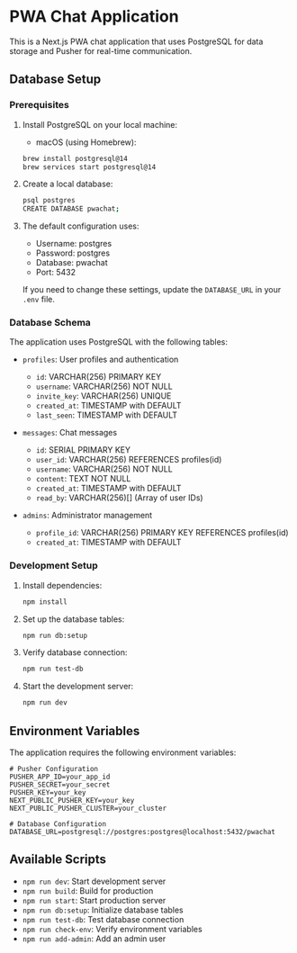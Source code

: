 # PWA Chat Application

This is a Next.js PWA chat application that uses PostgreSQL for data storage and Pusher for real-time communication.

## Database Setup

### Prerequisites

1. Install PostgreSQL on your local machine:
   - macOS (using Homebrew):
   ```bash
   brew install postgresql@14
   brew services start postgresql@14
   ```

2. Create a local database:
   ```bash
   psql postgres
   CREATE DATABASE pwachat;
   ```

3. The default configuration uses:
   - Username: postgres
   - Password: postgres
   - Database: pwachat
   - Port: 5432

   If you need to change these settings, update the `DATABASE_URL` in your `.env` file.

### Database Schema

The application uses PostgreSQL with the following tables:
- `profiles`: User profiles and authentication
  - `id`: VARCHAR(256) PRIMARY KEY
  - `username`: VARCHAR(256) NOT NULL
  - `invite_key`: VARCHAR(256) UNIQUE
  - `created_at`: TIMESTAMP with DEFAULT
  - `last_seen`: TIMESTAMP with DEFAULT

- `messages`: Chat messages
  - `id`: SERIAL PRIMARY KEY
  - `user_id`: VARCHAR(256) REFERENCES profiles(id)
  - `username`: VARCHAR(256) NOT NULL
  - `content`: TEXT NOT NULL
  - `created_at`: TIMESTAMP with DEFAULT
  - `read_by`: VARCHAR(256)[] (Array of user IDs)

- `admins`: Administrator management
  - `profile_id`: VARCHAR(256) PRIMARY KEY REFERENCES profiles(id)
  - `created_at`: TIMESTAMP with DEFAULT

### Development Setup

1. Install dependencies:
   ```bash
   npm install
   ```

2. Set up the database tables:
   ```bash
   npm run db:setup
   ```

3. Verify database connection:
   ```bash
   npm run test-db
   ```

4. Start the development server:
   ```bash
   npm run dev
   ```

## Environment Variables

The application requires the following environment variables:

```env
# Pusher Configuration
PUSHER_APP_ID=your_app_id
PUSHER_SECRET=your_secret
PUSHER_KEY=your_key
NEXT_PUBLIC_PUSHER_KEY=your_key
NEXT_PUBLIC_PUSHER_CLUSTER=your_cluster

# Database Configuration
DATABASE_URL=postgresql://postgres:postgres@localhost:5432/pwachat
```

## Available Scripts

- `npm run dev`: Start development server
- `npm run build`: Build for production
- `npm run start`: Start production server
- `npm run db:setup`: Initialize database tables
- `npm run test-db`: Test database connection
- `npm run check-env`: Verify environment variables
- `npm run add-admin`: Add an admin user
